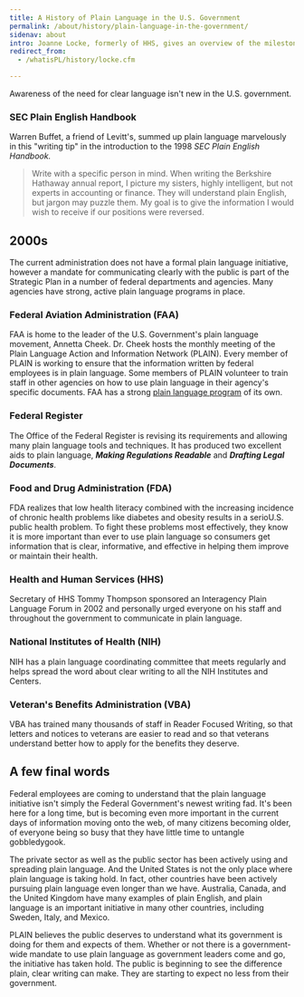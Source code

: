 ```yaml
---
title: A History of Plain Language in the U.S. Government
permalink: /about/history/plain-language-in-the-government/
sidenav: about
intro: Joanne Locke, formerly of HHS, gives an overview of the milestones in using plain language from the end of World War II to the early 2000s.
redirect_from:
  - /whatisPL/history/locke.cfm

---
```


Awareness of the need for clear language isn't new in the U.S. government.

### SEC Plain English Handbook

Warren Buffet, a friend of Levitt's, summed up plain language marvelously in this "writing tip" in the introduction to the 1998 _SEC Plain English Handbook._

> Write with a specific person in mind. When writing the Berkshire Hathaway annual report, I picture my sisters, highly intelligent, but not experts in accounting or finance. They will understand plain English, but jargon may puzzle them. My goal is to give the information I would wish to receive if our positions were reversed.

## 2000s

The current administration does not have a formal plain language initiative, however a mandate for communicating clearly with the public is part of the Strategic Plan in a number of federal departments and agencies. Many agencies have strong, active plain language programs in place.

### Federal Aviation Administration (FAA)

FAA is home to the leader of the U.S. Government's plain language movement, Annetta Cheek. Dr. Cheek hosts the monthly meeting of the Plain Language Action and Information Network (PLAIN). Every member of PLAIN is working to ensure that the information written by federal employees is in plain language. Some members of PLAIN volunteer to train staff in other agencies on how to use plain language in their agency's specific documents. FAA has a strong [plain language program](http://www.faa.gov/regulations_policies/orders_notices/) of its own.

### Federal Register

The Office of the Federal Register is revising its requirements and allowing many plain language tools and techniques. It has produced two excellent aids to plain language, **_Making Regulations Readable_** and **_Drafting Legal Documents_**.

### Food and Drug Administration (FDA)

FDA realizes that low health literacy combined with the increasing incidence of chronic health problems like diabetes and obesity results in a serioU.S. public health problem. To fight these problems most effectively, they know it is more important than ever to use plain language so consumers get information that is clear, informative, and effective in helping them improve or maintain their health.

### Health and Human Services (HHS)

Secretary of HHS Tommy Thompson sponsored an Interagency Plain Language Forum in 2002 and personally urged everyone on his staff and throughout the government to communicate in plain language.

### National Institutes of Health (NIH)

NIH has a plain language coordinating committee that meets regularly and helps spread the word about clear writing to all the NIH Institutes and Centers.

### Veteran's Benefits Administration (VBA)

VBA has trained many thousands of staff in Reader Focused Writing, so that letters and notices to veterans are easier to read and so that veterans understand better how to apply for the benefits they deserve.

## A few final words

Federal employees are coming to understand that the plain language initiative isn't simply the Federal Government's newest writing fad. It's been here for a long time, but is becoming even more important in the current days of information moving onto the web, of many citizens becoming older, of everyone being so busy that they have little time to untangle gobbledygook.

The private sector as well as the public sector has been actively using and spreading plain language. And the United States is not the only place where plain language is taking hold. In fact, other countries have been actively pursuing plain language even longer than we have. Australia, Canada, and the United Kingdom have many examples of plain English, and plain language is an important initiative in many other countries, including Sweden, Italy, and Mexico.

PLAIN believes the public deserves to understand what its government is doing for them and expects of them. Whether or not there is a government-wide mandate to use plain language as government leaders come and go, the initiative has taken hold. The public is beginning to see the difference plain, clear writing can make. They are starting to expect no less from their government.
